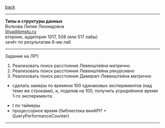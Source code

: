 [back](https://github.com/dKosarevsky/iu7/blob/master/2020_2021_3sem.md)
____________________________________
**Типы и структуры данных** \
Волкова Лилия Леонидовна \
liliya@bmstu.ru \
вторник, аудитория 1017, 508 (или 517 лабы) \
зачёт по результатам 8-ми лаб
____________________________________

Задание на ЛР1:
1. Реализовать поиск расстояния Левенштейна матрично
2. Реализовать поиск расстояния Левенштейна рекурсивно
3. Реализовать поиск расстояния Дамирал-Левенштейна матрично

+ сделать замеры по времени 100 одинаковых экспериментов (над теми же строками), и, поделив на 100,
получить усреднённое время 1-го эксперимента.
- t по таймеры
- процессорное время (библиотека винAPI? + QueryPerformanceCounter)
____________________________________

